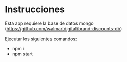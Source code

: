 # Instrucciones
Esta app requiere la base de datos mongo (https://github.com/walmartdigital/brand-discounts-db)

Ejecutar los siguientes comandos:

- npm i
- npm start
